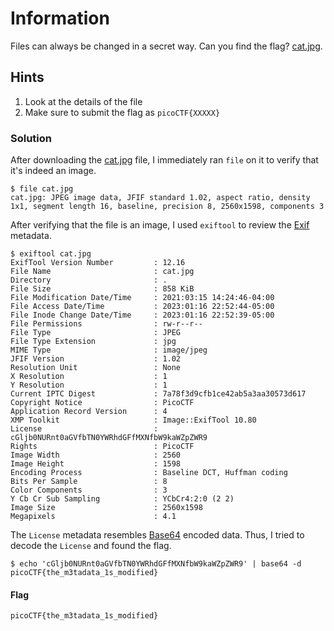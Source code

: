 # Information

Files can always be changed in a secret way. Can you find the flag? [cat.jpg](cat.jpg).


## Hints

1. Look at the details of the file
1. Make sure to submit the flag as `picoCTF{XXXXX}`


### Solution

After downloading the [cat.jpg](cat.jpg) file, I immediately ran `file` on it to verify that it's indeed an image.

```shell
$ file cat.jpg 
cat.jpg: JPEG image data, JFIF standard 1.02, aspect ratio, density 1x1, segment length 16, baseline, precision 8, 2560x1598, components 3
```

After verifying that the file is an image, I used `exiftool` to review the [Exif](https://en.wikipedia.org/wiki/Exif) metadata.

```shell
$ exiftool cat.jpg 
ExifTool Version Number         : 12.16
File Name                       : cat.jpg
Directory                       : .
File Size                       : 858 KiB
File Modification Date/Time     : 2021:03:15 14:24:46-04:00
File Access Date/Time           : 2023:01:16 22:52:44-05:00
File Inode Change Date/Time     : 2023:01:16 22:52:39-05:00
File Permissions                : rw-r--r--
File Type                       : JPEG
File Type Extension             : jpg
MIME Type                       : image/jpeg
JFIF Version                    : 1.02
Resolution Unit                 : None
X Resolution                    : 1
Y Resolution                    : 1
Current IPTC Digest             : 7a78f3d9cfb1ce42ab5a3aa30573d617
Copyright Notice                : PicoCTF
Application Record Version      : 4
XMP Toolkit                     : Image::ExifTool 10.80
License                         : cGljb0NURnt0aGVfbTN0YWRhdGFfMXNfbW9kaWZpZWR9
Rights                          : PicoCTF
Image Width                     : 2560
Image Height                    : 1598
Encoding Process                : Baseline DCT, Huffman coding
Bits Per Sample                 : 8
Color Components                : 3
Y Cb Cr Sub Sampling            : YCbCr4:2:0 (2 2)
Image Size                      : 2560x1598
Megapixels                      : 4.1
```

The `License` metadata resembles [Base64](https://en.wikipedia.org/wiki/Base64) encoded data. Thus, I tried to decode the `License` and found the flag.

```shell
$ echo 'cGljb0NURnt0aGVfbTN0YWRhdGFfMXNfbW9kaWZpZWR9' | base64 -d
picoCTF{the_m3tadata_1s_modified}
```


#### Flag

```
picoCTF{the_m3tadata_1s_modified}
```
